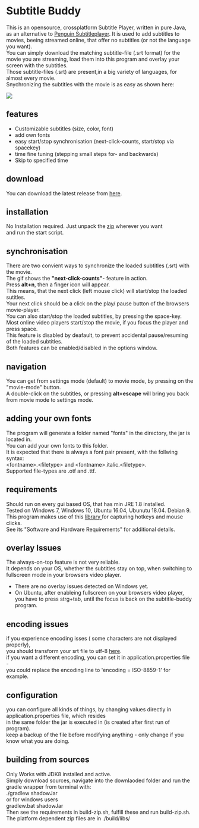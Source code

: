 # Subtitle Buddy  
This is an opensource, crossplatform Subtitle Player, written in pure Java, as an alternative to [Penguin Subtitleplayer](https://github.com/carsonip/Penguin-Subtitle-Player). 
It is used to add subtitles to movies, beeing streamed online, that offer no subtitles (or not the language you want).  
You can simply download the matching subtitle-file (.srt format) for the movie you are streaming, load them into this program and overlay your screen with the subtitles.  
Those subtitle-files (.srt) are present,in a big variety of languages, for almost every movie.  
Snychronizing the subtitles with the movie is as easy as shown here:  
  
![](demo.gif)
  
  
## features  
- Customizable subtitles (size, color, font)  
- add own fonts  
- easy start/stop synchronisation (next-click-counts, start/stop via spacekey)  
- time fine tuning (stepping small steps for- and backwards)  
- Skip to specified time  
  
  
## download  
You can download the latest release from [here](https://github.com/vincemann/Subtitle-Buddy/releases).  
  
## installation  
No Installation required. Just unpack the [zip](https://github.com/vincemann/Subtitle-Buddy/releases) wherever you want  
and run the start script.    
  
## synchronisation  
There are two convient ways to synchronize the loaded subtitles (.srt) with the movie.   
The gif shows the **"next-click-counts"**- feature in action.   
Press **alt+n**, then a finger icon will appear.   
This means, that the next click (left mouse click) will start/stop the loaded sutitles.  
Your next click should be a click on the play/ pause button of the browsers movie-player.   
You can also start/stop the loaded subtitles, by pressing the space-key.  
Most online video players start/stop the movie, if you focus the player and press space.  
This feature is disabled by deafault, to prevent accidental pause/resuming of the loaded subtitles.  
Both features can be enabled/disabled in the options window.  
  
## navigation  
You can get from settings mode (default) to movie mode, by pressing on the "movie-mode" button.  
A double-click on the subtitles, or pressing **alt+escape** will bring you back from movie mode to settings mode.  

  
## adding your own fonts  
The program will generate a folder named "fonts" in the directory, the jar is located in.  
You can add your own fonts to this folder.  
It is expected that there is always a font pair present, with the follwing syntax:  
\<fontname\>.\<filetype\> and \<fontname\>.italic.\<filetype\>.  
Supported file-types are .otf and .ttf.  
  
  
## requirements  
Should run on every gui based OS, that has min JRE 1.8 installed.  
Tested on Windows 7, Windows 10, Ubuntu 16.04, Ubunutu 18.04. Debian 9.  
This program makes use of this [library ](https://github.com/kwhat/jnativehook)  for capturing hotkeys and mouse clicks.  
See its "Software and Hardware Requirements" for additional details.  
  
  
## overlay Issues  
The always-on-top feature is not very reliable.  
It depends on your OS, whether the subtitles stay on top, when switching to fullscreen mode in your browsers video player.  
- There are no overlay issues detected on Windows yet.    
- On Ubuntu, after enableing fullscreen on your browsers video player, you have to press strg+tab, until the focus is back on the subtitle-buddy program.  

## encoding issues  
if you experience encoding isses ( some characters are not displayed properly),   
you should transform your srt file to utf-8 [here](https://subtitletools.com/convert-text-files-to-utf8-online).  
if you want a different encoding, you can set it in application.properties file -  
you could replace the encoding line to 'encoding = ISO-8859-1' for example.  

## configuration  
you can configure all kinds of things, by changing values directly in application.properties file, which resides  
in the same folder the jar is executed in (is created after first run of program).  
keep a backup of the file before modifying anything - only change if you know what you are doing.  
  
## building from sources  
Only Works with JDK8 installed and active.  
Simply download sources, navigate into the downlaoded folder and run the gradle wrapper from terminal with:  
./gradlew shadowJar  
or for windows users  
gradlew.bat shadowJar  
Then see the requirements in build-zip.sh, fulfill these and run build-zip.sh.  
The platform dependent zip files are in ./build/libs/  
   

  

